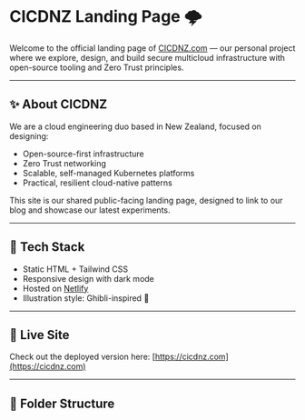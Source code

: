 # CICDNZ Landing Page 🌩️

Welcome to the official landing page of [CICDNZ.com](https://cicdnz.com) — our personal project where we explore, design, and build secure multicloud infrastructure with open-source tooling and Zero Trust principles.

---

## ✨ About CICDNZ

We are a cloud engineering duo based in New Zealand, focused on designing:
- Open-source-first infrastructure
- Zero Trust networking
- Scalable, self-managed Kubernetes platforms
- Practical, resilient cloud-native patterns

This site is our shared public-facing landing page, designed to link to our blog and showcase our latest experiments.

---

## 🚀 Tech Stack

- Static HTML + Tailwind CSS
- Responsive design with dark mode
- Hosted on [Netlify](https://netlify.com/)
- Illustration style: Ghibli-inspired 🎨

---

## 🔗 Live Site

Check out the deployed version here: [https://cicdnz.com](https://cicdnz.com)

---

## 📁 Folder Structure


